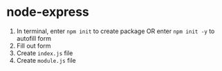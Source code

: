 # node-express

1. In terminal, enter `npm init` to create package OR enter `npm init -y` to autofill form
2. Fill out form
3. Create `index.js` file
4. Create `module.js` file
